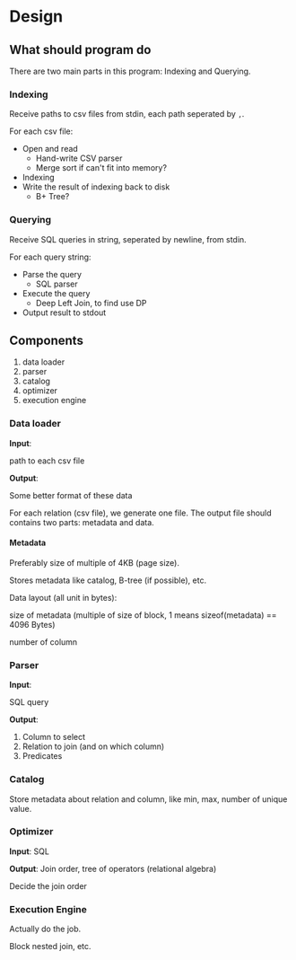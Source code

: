 # Design

## What should program do

There are two main parts in this program: Indexing and Querying.

### Indexing

Receive paths to csv files from stdin, each path seperated by `,`.

For each csv file:

* Open and read
	* Hand-write CSV parser
	* Merge sort if can't fit into memory?
* Indexing
* Write the result of indexing back to disk
	* B+ Tree?

### Querying

Receive SQL queries in string, seperated by newline, from stdin.

For each query string:

* Parse the query
	* SQL parser
* Execute the query
	* Deep Left Join, to find use DP
* Output result to stdout

## Components

1. data loader
2. parser
3. catalog
4. optimizer
5. execution engine

### Data loader
**Input**: 

path to each csv file

**Output**:

Some better format of these data

For each relation (csv file), we generate one file. The output file should contains two parts: metadata and data.

#### Metadata

Preferably size of multiple of 4KB (page size).

Stores metadata like catalog, B-tree (if possible), etc.

Data layout (all unit in bytes):

size of metadata (multiple of size of block, 1 means sizeof(metadata) == 4096 Bytes)

number of column

### Parser
**Input**: 

SQL query

**Output**:  

1. Column to select  
1. Relation to join (and on which column)  
2. Predicates

### Catalog

Store metadata about relation and column, like min, max, number of unique value.

### Optimizer

**Input**: SQL

**Output**: Join order, tree of operators (relational algebra)

Decide the join order

### Execution Engine

Actually do the job.

Block nested join, etc.